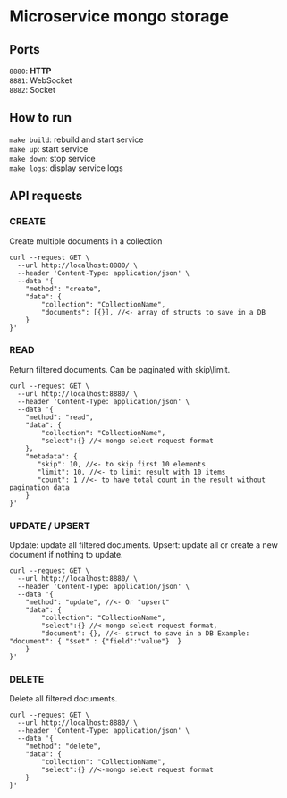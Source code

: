 # Microservice mongo storage

## Ports
`8880`: **HTTP**  
`8881`: WebSocket   
`8882`: Socket

## How to run
`make build`: rebuild and start service  
`make up`: start service  
`make down`: stop service  
`make logs`: display service logs

## API requests
### CREATE
Create multiple documents in a collection

```curl
curl --request GET \
  --url http://localhost:8880/ \
  --header 'Content-Type: application/json' \
  --data '{
	"method": "create",
	"data": {
		"collection": "CollectionName",
		"documents": [{}], //<- array of structs to save in a DB
	}
}'
```

### READ
Return filtered documents. Can be paginated with skip\limit.

```curl
curl --request GET \
  --url http://localhost:8880/ \
  --header 'Content-Type: application/json' \
  --data '{
	"method": "read",
	"data": {
		"collection": "CollectionName",
		"select":{} //<-mongo select request format
	},
	"metadata": {
	   "skip": 10, //<- to skip first 10 elements
	   "limit": 10, //<- to limit result with 10 items
	   "count": 1 //<- to have total count in the result without pagination data
	}
}'
```

### UPDATE / UPSERT
Update: update all filtered documents.
Upsert: update all or create a new document if nothing to update.

```curl
curl --request GET \
  --url http://localhost:8880/ \
  --header 'Content-Type: application/json' \
  --data '{
	"method": "update", //<- Or "upsert"
	"data": {
		"collection": "CollectionName",
		"select":{} //<-mongo select request format,
		"document": {}, //<- struct to save in a DB Example: "document": { "$set" : {"field":"value"}  }
	}
}'
```

### DELETE
Delete all filtered documents.

```curl
curl --request GET \
  --url http://localhost:8880/ \
  --header 'Content-Type: application/json' \
  --data '{
	"method": "delete",
	"data": {
		"collection": "CollectionName",
		"select":{} //<-mongo select request format
	}
}'
```
